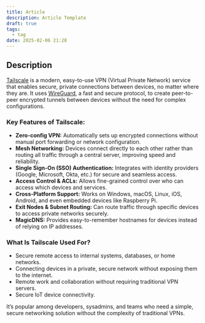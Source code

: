 ```yaml
---
title: Article
description: Article Template
draft: true
tags:
  - tag
date: 2025-02-06 21:28
---
```

## Description

[Tailscale](https://tailscale.com/) is a modern, easy-to-use VPN (Virtual Private Network) service that enables secure, private connections between devices, no matter where they are. It uses [WireGuard](https://www.wireguard.com/), a fast and secure protocol, to create peer-to-peer encrypted tunnels between devices without the need for complex configurations.

### Key Features of Tailscale:

- **Zero-config VPN:** Automatically sets up encrypted connections without manual port forwarding or network configuration.
- **Mesh Networking:** Devices connect directly to each other rather than routing all traffic through a central server, improving speed and reliability.
- **Single Sign-On (SSO) Authentication:** Integrates with identity providers (Google, Microsoft, Okta, etc.) for secure and seamless access.
- **Access Control & ACLs:** Allows fine-grained control over who can access which devices and services.
- **Cross-Platform Support:** Works on Windows, macOS, Linux, iOS, Android, and even embedded devices like Raspberry Pi.
- **Exit Nodes & Subnet Routing:** Can route traffic through specific devices to access private networks securely.
- **MagicDNS:** Provides easy-to-remember hostnames for devices instead of relying on IP addresses.

### What Is Tailscale Used For?

- Secure remote access to internal systems, databases, or home networks.
- Connecting devices in a private, secure network without exposing them to the internet.
- Remote work and collaboration without requiring traditional VPN servers.
- Secure IoT device connectivity.

It’s popular among developers, sysadmins, and teams who need a simple, secure networking solution without the complexity of traditional VPNs.

